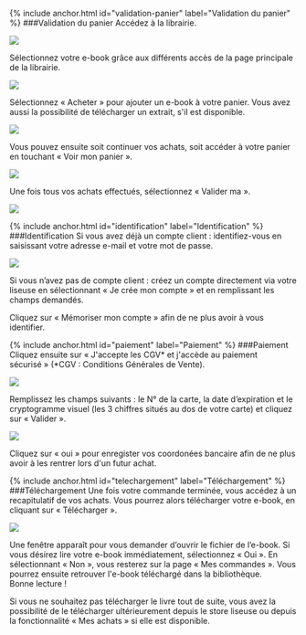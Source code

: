 {% include anchor.html id="validation-panier" label="Validation du panier" %}
###Validation du panier
Accédez à la librairie.

![](/images/acheter-liseuse-1.jpg)

Sélectionnez votre e-book grâce aux différents accès de la page principale de la librairie. 

![](/images/acheter-liseuse-2.jpg)

Sélectionnez « Acheter » pour ajouter un e-book à votre panier. Vous avez aussi la possibilité de télécharger un extrait, s'il est disponible.

![](/images/acheter-liseuse-3.jpg)

Vous pouvez ensuite soit continuer vos achats, soit accéder à votre panier en touchant « Voir mon panier ».

![](/images/acheter-liseuse-4.jpg)

Une fois tous vos achats effectués, sélectionnez « Valider ma ».

![](/images/acheter-liseuse-5.jpg)

{% include anchor.html id="identification" label="Identification" %}
###Identification
Si vous avez déjà un compte client : identifiez-vous en saisissant votre adresse e-mail et votre mot de passe.

![](/images/acheter-liseuse-6.jpg)

Si vous n’avez pas de compte client : créez un compte directement via votre liseuse en sélectionnant « Je crée mon compte » et en remplissant les champs demandés.

<p class="protip">Cliquez sur « Mémoriser mon compte » afin de ne plus avoir à vous identifier.</p>

{% include anchor.html id="paiement" label="Paiement" %}
###Paiement
Cliquez ensuite sur « J'accepte les CGV* et j'accède au paiement sécurisé » (*CGV : Conditions Générales de Vente).

![](/images/acheter-liseuse-7.jpg)

Remplissez les champs suivants : le N° de la carte, la date d’expiration et le cryptogramme visuel (les 3 chiffres situés au dos de votre carte) et cliquez sur « Valider ».

![](/images/acheter-liseuse-8.jpg)

<p class="protip">Cliquez sur « oui » pour enregister vos coordonées bancaire afin de ne plus avoir à les rentrer lors d'un futur achat.</p>

{% include anchor.html id="telechargement" label="Téléchargement" %}
###Téléchargement
Une fois votre commande terminée, vous accédez à un recapitulatif de vos achats. Vous pourrez alors télécharger votre e-book, en cliquant sur « Télécharger ».

![](/images/acheter-liseuse-9.jpg)

Une fenêtre apparaît pour vous demander d’ouvrir le fichier de l’e-book. Si vous désirez lire votre e-book immédiatement, sélectionnez « Oui ». En sélectionnant « Non », vous resterez sur la page « Mes commandes ». Vous pourrez ensuite retrouver l'e-book téléchargé dans la bibliothèque.  
Bonne lecture !

Si vous ne souhaitez pas télécharger le livre tout de suite, vous avez la possibilité de le télécharger ultérieurement depuis le store liseuse ou depuis la fonctionnalité « Mes achats » si elle est disponible.
